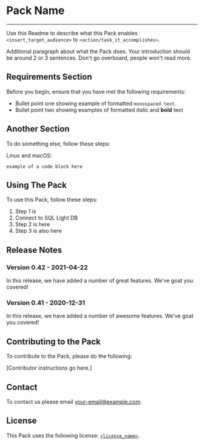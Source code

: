 # Pack Name
----

Use this Readme to describe what this Pack enables `<insert_target_audience>` to `<action/task_it_accomplishes>`.

Additional paragraph about what the Pack does. Your introduction should be around 2 or 3 sentences. Don't go overboard, people won't read more.


## Requirements Section

Before you begin, ensure that you have met the following requirements:

* Bullet point one showing example of formatted `monospaced text`.
* Bullet point two showing examples of formatted _italic_ and **bold** text


## Another Section

To do something else, follow these steps:

Linux and macOS:

```
example of a code block here
```

## Using The Pack

To use this Pack, follow these steps:

1. Step 1 is 
2. Connect to SQL Light DB
2. Step 2 is here
3. Step 3 is also here


## Release Notes

### Version 0.42 - 2021-04-22
In this release, we have added a number of great features. We've goat you covered!

### Version 0.41 - 2020-12-31
In this release, we have added a number of awesome features. We've goat you covered!


## Contributing to the Pack
To contribute to the Pack, please do the following:

[Contributor instructions go here.]


## Contact
To contact us please email <your-email@example.com>.


## License
This Pack uses the following license: [`<license_name>`](https://link-to-license-example.com).
